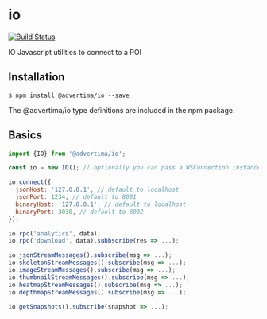 # io

[![Build Status](https://travis-ci.org/advertima/io.svg?branch=development)](https://travis-ci.org/advertima/io)

IO Javascript utilities to connect to a POI

## Installation

```
$ npm install @advertima/io --save
```
The @advertima/io type definitions are included in the npm package.



## Basics

```js
import {IO} from '@advertima/io';

const io = new IO(); // optionally you can pass a WSConnection instance. By default it will use an instance of TecWSConnection

io.connect({
  jsonHost: '127.0.0.1', // default to localhost
  jsonPort: 1234, // default to 8001
  binaryHost: '127.0.0.1', // default to localhost
  binaryPort: 3030, // default to 8002
});

io.rpc('analytics', data);
io.rpc('download', data).subbscribe(res => ...);

io.jsonStreamMessages().subscribe(msg => ...);
io.skeletonStreamMessages().subscribe(msg => ...);
io.imageStreamMessages().subscribe(msg => ...);
io.thumbnailStreamMessages().subscribe(msg => ...);
io.heatmapStreamMessages().subscribe(msg => ...);
io.depthmapStreamMessages().subscribe(msg => ...);

io.getSnapshots().subscribe(snapshot => ...);

```
